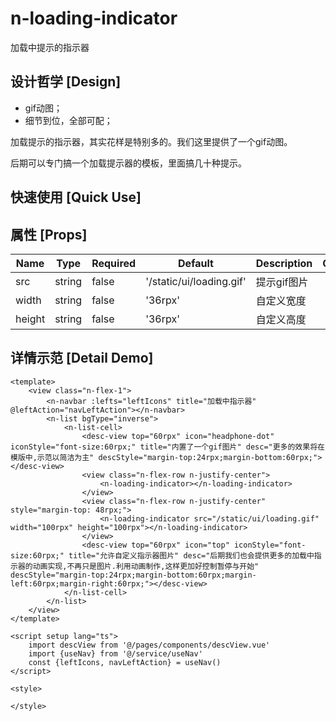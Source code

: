 # n-loading-indicator

加载中提示的指示器

## 设计哲学 [Design]

- gif动图；
- 细节到位，全部可配；

加载提示的指示器，其实花样是特别多的。我们这里提供了一个gif动图。

后期可以专门搞一个加载提示器的模板，里面搞几十种提示。

## 快速使用 [Quick Use]



## 属性 [Props]

| Name | Type | Required | Default | Description | Choices |
| --- | --- | --- | --- | --- | --- |
| src | string | false | '/static/ui/loading.gif' | 提示gif图片 |  | 
| width | string | false | '36rpx' | 自定义宽度 |  | 
| height | string | false | '36rpx' | 自定义高度 |  | 

## 详情示范 [Detail Demo]



```vue
<template>
	<view class="n-flex-1">
		<n-navbar :lefts="leftIcons" title="加载中指示器" @leftAction="navLeftAction"></n-navbar>
		<n-list bgType="inverse">
			<n-list-cell>
				<desc-view top="60rpx" icon="headphone-dot" iconStyle="font-size:60rpx;" title="内置了一个gif图片" desc="更多的效果将在模版中,示范以简洁为主" descStyle="margin-top:24rpx;margin-bottom:60rpx;"></desc-view>
				<view class="n-flex-row n-justify-center">
					<n-loading-indicator></n-loading-indicator>
				</view>
				<view class="n-flex-row n-justify-center" style="margin-top: 48rpx;">
					<n-loading-indicator src="/static/ui/loading.gif" width="100rpx" height="100rpx"></n-loading-indicator>
				</view>
				<desc-view top="60rpx" icon="top" iconStyle="font-size:60rpx;" title="允许自定义指示器图片" desc="后期我们也会提供更多的加载中指示器的动画实现,不再只是图片.利用动画制作,这样更加好控制暂停与开始" descStyle="margin-top:24rpx;margin-bottom:60rpx;margin-left:60rpx;margin-right:60rpx;"></desc-view>
			</n-list-cell>
		</n-list>
	</view>
</template>

<script setup lang="ts">
	import descView from '@/pages/components/descView.vue'
	import {useNav} from '@/service/useNav'
	const {leftIcons, navLeftAction} = useNav()
</script>

<style>

</style>

```

<DemoFrame src="https://www.redou.vip/nprox/#/pages/pop/loading-indicator" />
